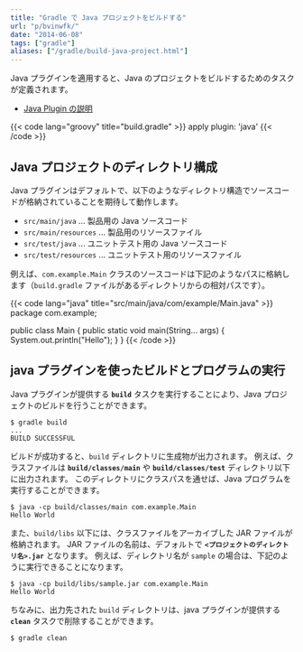 ```yaml
---
title: "Gradle で Java プロジェクトをビルドする"
url: "p/bvinwfk/"
date: "2014-06-08"
tags: ["gradle"]
aliases: ["/gradle/build-java-project.html"]
---
```


Java プラグインを適用すると、Java のプロジェクトをビルドするためのタスクが定義されます。

* [Java Plugin の説明](https://docs.gradle.org/current/userguide/java_plugin.html)

{{< code lang="groovy" title="build.gradle" >}}
apply plugin: 'java'
{{< /code >}}


Java プロジェクトのディレクトリ構成
----

Java プラグインはデフォルトで、以下のようなディレクトリ構造でソースコードが格納されていることを期待して動作します。

- `src/main/java` ... 製品用の Java ソースコード
- `src/main/resources` ... 製品用のリソースファイル
- `src/test/java` ... ユニットテスト用の Java ソースコード
- `src/test/resources` ... ユニットテスト用のリソースファイル

例えば、`com.example.Main` クラスのソースコードは下記のようなパスに格納します（`build.gradle` ファイルがあるディレクトリからの相対パスです）。

{{< code lang="java" title="src/main/java/com/example/Main.java" >}}
package com.example;

public class Main {
    public static void main(String... args) {
        System.out.println("Hello");
    }
}
{{< /code >}}


java プラグインを使ったビルドとプログラムの実行
----

Java プラグインが提供する **`build`** タスクを実行することにより、Java プロジェクトのビルドを行うことができます。

```console
$ gradle build
...
BUILD SUCCESSFUL
```

ビルドが成功すると、`build` ディレクトリに生成物が出力されます。
例えば、クラスファイルは **`build/classes/main`** や **`build/classes/test`** ディレクトリ以下に出力されます。
このディレクトリにクラスパスを通せば、Java プログラムを実行することができます。

```console
$ java -cp build/classes/main com.example.Main
Hello World
```

また、`build/libs` 以下には、クラスファイルをアーカイブした JAR ファイルが格納されます。
JAR ファイルの名前は、デフォルトで **`<プロジェクトのディレクトリ名>.jar`** となります。
例えば、ディレクトリ名が `sample` の場合は、下記のように実行できることになります。

```console
$ java -cp build/libs/sample.jar com.example.Main
Hello World
```

ちなみに、出力先された `build` ディレクトリは、java プラグインが提供する **`clean`** タスクで削除することができます。

```console
$ gradle clean
```

